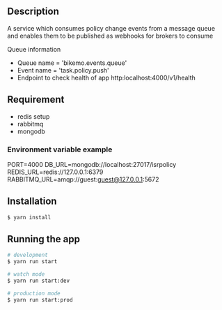 ## Description

A service which consumes policy change events from a message queue and enables them to be published as webhooks for brokers to consume


Queue information
- Queue name =  'bikemo.events.queue'
- Event name = 'task.policy.push'
- Endpoint to check health of app http:localhost:4000/v1/health


## Requirement

- redis setup
- rabbitmq 
- mongodb

### Environment variable example

PORT=4000
DB_URL=mongodb://localhost:27017/isrpolicy
REDIS_URL=redis://127.0.0.1:6379
RABBITMQ_URL=amqp://guest:guest@127.0.0.1:5672

## Installation

```bash
$ yarn install
```

## Running the app

```bash
# development
$ yarn run start

# watch mode
$ yarn run start:dev

# production mode
$ yarn run start:prod
```